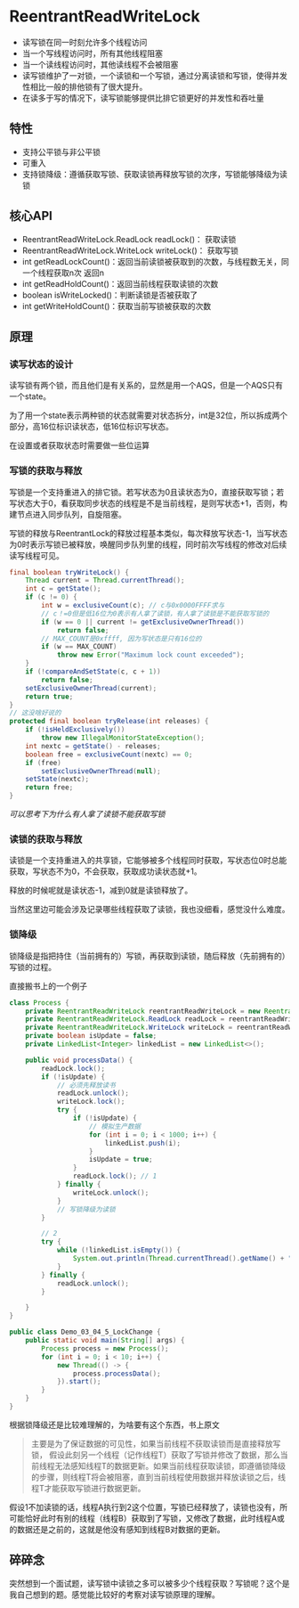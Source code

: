 # ReentrantReadWriteLock

- 读写锁在同一时刻允许多个线程访问
- 当一个写线程访问时，所有其他线程阻塞
- 当一个读线程访问时，其他读线程不会被阻塞
- 读写锁维护了一对锁，一个读锁和一个写锁，通过分离读锁和写锁，使得并发性相比一般的排他锁有了很大提升。
- 在读多于写的情况下，读写锁能够提供比排它锁更好的并发性和吞吐量

## 特性

- 支持公平锁与非公平锁
- 可重入
- 支持锁降级：遵循获取写锁、获取读锁再释放写锁的次序，写锁能够降级为读锁

## 核心API

- ReentrantReadWriteLock.ReadLock  readLock()： 获取读锁
- ReentrantReadWriteLock.WriteLock writeLock()： 获取写锁
- int getReadLockCount()：返回当前读锁被获取到的次数，与线程数无关，同一个线程获取n次 返回n
- int getReadHoldCount()：返回当前线程获取读锁的次数
- boolean isWriteLocked()：判断读锁是否被获取了
- int getWriteHoldCount()：获取当前写锁被获取的次数

## 原理

### 读写状态的设计

读写锁有两个锁，而且他们是有关系的，显然是用一个AQS，但是一个AQS只有一个state。

为了用一个state表示两种锁的状态就需要对状态拆分，int是32位，所以拆成两个部分，高16位标识读状态，低16位标识写状态。

在设置或者获取状态时需要做一些位运算

### 写锁的获取与释放

写锁是一个支持重进入的排它锁。若写状态为0且读状态为0，直接获取写锁；若写状态大于0，看获取同步状态的线程是不是当前线程，是则写状态+1，否则，构建节点进入同步队列，自旋阻塞。

写锁的释放与ReentrantLock的释放过程基本类似，每次释放写状态-1，当写状态为0时表示写锁已被释放，唤醒同步队列里的线程，同时前次写线程的修改对后续读写线程可见。


```java
final boolean tryWriteLock() {
    Thread current = Thread.currentThread();
    int c = getState();
    if (c != 0) {
        int w = exclusiveCount(c); // c与0x0000FFFF求与
        // c！=0但是低16位为0表示有人拿了读锁，有人拿了读锁是不能获取写锁的
        if (w == 0 || current != getExclusiveOwnerThread())
            return false;
        // MAX_COUNT是0xffff, 因为写状态是只有16位的
        if (w == MAX_COUNT)
            throw new Error("Maximum lock count exceeded");
    }
    if (!compareAndSetState(c, c + 1))
        return false;
    setExclusiveOwnerThread(current);
    return true;
}
// 这没啥好说的
protected final boolean tryRelease(int releases) {
    if (!isHeldExclusively())
        throw new IllegalMonitorStateException();
    int nextc = getState() - releases;
    boolean free = exclusiveCount(nextc) == 0;
    if (free)
        setExclusiveOwnerThread(null);
    setState(nextc);
    return free;
}
```

*可以思考下为什么有人拿了读锁不能获取写锁*

### 读锁的获取与释放

读锁是一个支持重进入的共享锁，它能够被多个线程同时获取，写状态位0时总能获取，写状态不为0，不会获取，获取成功读状态就+1。

释放的时候呢就是读状态-1，减到0就是读锁释放了。

当然这里边可能会涉及记录哪些线程获取了读锁，我也没细看，感觉没什么难度。

### 锁降级

锁降级是指把持住（当前拥有的）写锁，再获取到读锁，随后释放（先前拥有的）写锁的过程。

直接搬书上的一个例子

```java
class Process {
    private ReentrantReadWriteLock reentrantReadWriteLock = new ReentrantReadWriteLock();
    private ReentrantReadWriteLock.ReadLock readLock = reentrantReadWriteLock.readLock();
    private ReentrantReadWriteLock.WriteLock writeLock = reentrantReadWriteLock.writeLock();
    private boolean isUpdate = false;
    private LinkedList<Integer> linkedList = new LinkedList<>();

    public void processData() {
        readLock.lock();
        if (!isUpdate) {
            // 必须先释放读书
            readLock.unlock();
            writeLock.lock();
            try {
                if (!isUpdate) {
                    // 模拟生产数据
                    for (int i = 0; i < 1000; i++) {
                        linkedList.push(i);
                    }
                    isUpdate = true;
                }
                readLock.lock(); // 1
            } finally {
                writeLock.unlock();
            }
            // 写锁降级为读锁
        }

        // 2
        try {
            while (!linkedList.isEmpty()) {
                System.out.println(Thread.currentThread().getName() + "消费数据:" + linkedList.poll());
            }
        } finally {
            readLock.unlock();
        }

    }
}

public class Demo_03_04_5_LockChange {
    public static void main(String[] args) {
        Process process = new Process();
        for (int i = 0; i < 10; i++) {
            new Thread(() -> {
                process.processData();
            }).start();
        }
    }
}
```

根据锁降级还是比较难理解的，为啥要有这个东西，书上原文

> 主要是为了保证数据的可见性，如果当前线程不获取读锁而是直接释放写锁， 假设此刻另一个线程（记作线程T）获取了写锁并修改了数据，那么当前线程无法感知线程T的数据更新。如果当前线程获取读锁，即遵循锁降级的步骤，则线程T将会被阻塞，直到当前线程使用数据并释放读锁之后，线程T才能获取写锁进行数据更新。

假设1不加读锁的话，线程A执行到2这个位置，写锁已经释放了，读锁也没有，所可能恰好此时有别的线程（线程B）获取到了写锁，又修改了数据，此时线程A或的数据还是之前的，这就是他没有感知到线程B对数据的更新。

## 碎碎念

突然想到一个面试题，读写锁中读锁之多可以被多少个线程获取？写锁呢？这个是我自己想到的题。感觉能比较好的考察对读写锁原理的理解。